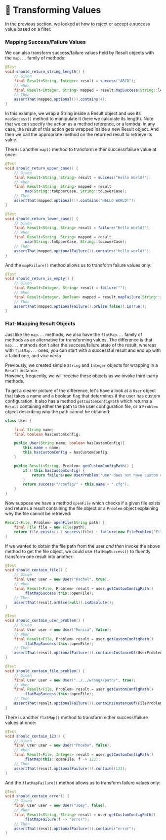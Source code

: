 # 🧩 Transforming Values

In the previous section, we looked at how to reject or accept a success value based on a filter.

### Mapping Success/Failure Values

We can also transform success/failure values held by Result objects with the `map...` family of methods:

```java
@Test
void should_return_string_length() {
    // Given
    final Result<String, Integer> result = success("ABCD");
    // When
    final Result<Integer, String> mapped = result.mapSuccess(String::length);
    // Then
    assertThat(mapped.optional()).contains(4);
}
```

In this example, we wrap a String inside a Result object and use its `mapSuccess()` method to manipulate it (here we calculate its length). Note that we can specify the action as a method reference, or a lambda. In any case, the result of this action gets wrapped inside a new Result object. And then we call the appropriate method on the returned result to retrieve its value.

There is another `map()` method to transform either success/failure value at once:

```java
@Test
void should_return_upper_case() {
    // Given
    final Result<String, String> result = success("Hello World!");
    // When
    final Result<String, String> mapped = result
        .map(String::toUpperCase, String::toLowerCase);
    // Then
    assertThat(mapped.optional()).contains("HELLO WORLD!");
}

@Test
void should_return_lower_case() {
    // Given
    final Result<String, String> result = failure("Hello World!");
    // When
    final Result<String, String> mapped = result
        .map(String::toUpperCase, String::toLowerCase);
    // Then
    assertThat(mapped.optionalFailure()).contains("hello world!");
}
```

And the `mapFailure()` method allows us to transform failure values only:

```java
@Test
void should_return_is_empty() {
    // Given
    final Result<Integer, String> result = failure("");
    // When
    final Result<Integer, Boolean> mapped = result.mapFailure(String::isEmpty);
    // Then
    assertThat(mapped.optionalFailure().orElse(false)).isTrue();
}
```

### Flat-Mapping Result Objects

Just like the `map...` methods, we also have the `flatMap...` family of methods as an alternative for transforming values. The difference is that `map...` methods don't alter the success/failure state of the result, whereas with `flatMap...` ones, you can start with a successful result and end up with a failed one, and _vice versa_.

Previously, we created simple `String` and `Integer` objects for wrapping in a `Result` instance.\
However, frequently, we will receive these objects as we invoke third-party methods.

To get a clearer picture of the difference, let's have a look at a `User` object that takes a name and a boolean flag that determines if the user has custom configuration. It also has a method `getCustomConfigPath` which returns a `Result` containing either the path to the user configuration file, or a `Problem` object describing why the path cannot be obtained:

```java
class User {

    final String name;
    final boolean hasCustomConfig;

    public User(String name, boolean hasCustomConfig){
        this.name = name;
        this.hasCustomConfig = hasCustomConfig;
    }

    public Result<String, Problem> getCustomConfigPath() {
        if (!this.hasCustomConfig) {
            return failure(new UserProblem("User does not have custom configuration"));
        }
        return success("/config/" + this.name + ".cfg");
    }
}
```

Now suppose we have a method `openFile` which checks if a given file exists and returns a result containing the file object or a `Problem` object explaining why the file cannot be retrieved:

```java
Result<File, Problem> openFile(String path) {
    final File file = new File(path);
    return file.exists() ? success(file) : failure(new FileProblem("File does not exist"));
}
```

If we wanted to obtain the file path from the user _and then_ invoke the above method to get the file object, we could use `flatMapSuccess()` to fluently transform one result into another:

```java
@Test
void should_contain_file() {
    // Given
    final User user = new User("Rachel", true);
    // When
    final Result<File, Problem> result = user.getCustomConfigPath()
        .flatMapSuccess(this::openFile);
    // Then
    assertThat(result.orElse(null)).isAbsolute();
}

@Test
void should_contain_user_problem() {
    // Given
    final User user = new User("Monica", false);
    // When
    final Result<File, Problem> result = user.getCustomConfigPath()
        .flatMapSuccess(this::openFile);
    // Then
    assertThat(result.optionalFailure()).containsInstanceOf(UserProblem.class);
}

@Test
void should_contain_file_problem() {
    // Given
    final User user = new User("../../wrong//path/", true);
    // When
    final Result<File, Problem> result = user.getCustomConfigPath()
        .flatMapSuccess(this::openFile);
    // Then
    assertThat(result.optionalFailure()).containsInstanceOf(FileProblem.class);
}
```

There is another `flatMap()` method to transform either success/failure values at once:

```java
@Test
void should_contain_123() {
    // Given
    final User user = new User("Phoebe", false);
    // When
    final Result<File, Integer> result = user.getCustomConfigPath()
        .flatMap(this::openFile, f -> 123);
    // Then
    assertThat(result.optionalFailure()).contains(123);
}
```

And the `flatMapFailure()` method allows us to transform failure values only:

```java
@Test
void should_contain_error() {
    // Given
    final User user = new User("Joey", false);
    // When
    final Result<String, String> result = user.getCustomConfigPath()
        .flatMapFailure(f -> "error");
    // Then
    assertThat(result.optionalFailure()).contains("error");
}
```
